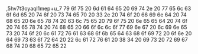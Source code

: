 ,5hv7t3oyaql1mep+u_7
79 6f 75 20 6d 61 64 65 20 69 74 2e 20 77 65 6c 63 6f 6d 65 20 74 6f 20 73 74 65 70 20 33 2e 20 74 6f 20 66 69 6e 64 20 74 68 65 20 6e 65 78 74 20 63 6c 75 65 20 79 6f 75 20 6e 65 65 64 20 74 6f 20 74 65 78 74 20 74 68 65 20 66 6f 6c 6c 6f 77 69 6e 67 20 6c 69 6e 65 73 20 74 6f 20 6c 61 72 76 61 63 68 6f 6b 65 64 63 68 6f 69 72 20 6f 6e 20 64 69 73 63 6f 72 64 20 22 6c 61 72 76 61 20 38 34 20 69 73 20 72 69 67 68 74 20 68 65 72 65 22
